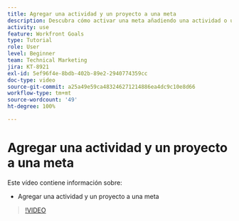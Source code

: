 ```yaml
---
title: Agregar una actividad y un proyecto a una meta
description: Descubra cómo activar una meta añadiendo una actividad o un proyecto en  [!DNL Workfront Goals].
activity: use
feature: Workfront Goals
type: Tutorial
role: User
level: Beginner
team: Technical Marketing
jira: KT-8921
exl-id: 5ef96f4e-8bdb-402b-89e2-2940774359cc
doc-type: video
source-git-commit: a25a49e59ca483246271214886ea4dc9c10e8d66
workflow-type: tm+mt
source-wordcount: '49'
ht-degree: 100%

---
```


# Agregar una actividad y un proyecto a una meta

Este vídeo contiene información sobre:

* Agregar una actividad y un proyecto a una meta

>[!VIDEO](https://video.tv.adobe.com/v/335193/?quality=12&learn=on)
